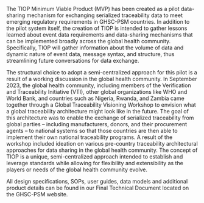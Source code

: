 The TIOP Minimum Viable Product (MVP) has been created as a pilot data-sharing mechanism for exchanging serialized traceability data to meet emerging regulatory requirements in GHSC-PSM countries. In addition to the pilot system itself, the creation of TIOP is intended to gather lessons learned about event data requirements and data-sharing mechanisms that can be implemented broadly across the global health community. Specifically, TIOP will gather information about the volume of data and dynamic nature of event data, message syntax, and structure, thus streamlining future conversations for data exchange. 

The structural choice to adopt a semi-centralized approach for this pilot is a result of a working discussion in the global health community. In September 2023, the global health community, including members of the Verification and Traceability Initiative (VTI), other global organizations like WHO and World Bank, and countries such as Nigeria, Rwanda, and Zambia came together through a Global Traceability Visioning Workshop to envision what a global traceability architecture might look like in the future. The goal of this architecture was to enable the exchange of serialized traceability from global parties – including manufacturers, donors, and their procurement agents – to national systems so that those countries are then able to implement their own national traceability programs. A result of the workshop included ideation on various pre-country traceability architectural approaches for data sharing in the global health community. The concept of TIOP is a unique, semi-centralized approach intended to establish and leverage standards while allowing for flexibility and extensibility as the players or needs of the global health community evolve. 

All design specifications, SOPs, user guides, data models and additional product details can be found in our Final Technical Document located on the GHSC-PSM website. 
